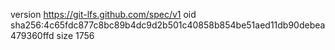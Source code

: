 version https://git-lfs.github.com/spec/v1
oid sha256:4c65fdc877c8bc89b4dc9d2b501c40858b854be51aed11db90debea479360ffd
size 1756
